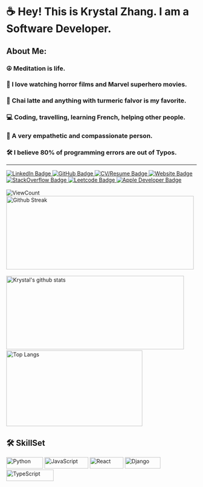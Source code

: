 # ☕ Hey! This is Krystal Zhang. I am a Software Developer. 
## About Me:
### ☮️ Meditation is life. 
### 🎥 I love watching horror films and Marvel superhero movies. 
### 🥤 Chai latte and anything with turmeric falvor is my favorite. 
### 💻 Coding, travelling, learning French, helping other people. 
### 💜 A very empathetic and compassionate person. 
### 🛠️ I believe 80% of programming errors are out of Typos. 
<hr> 
<div id="badges">
  <a href="https://www.linkedin.com/in/krystal-zhang-242882242/">
    <img src="https://img.shields.io/badge/LinkedIn-blue?style=for-the-badge&logo=linkedin&logoColor=white" alt="LinkedIn Badge"/>
  </a>
  <a href="https://github.com/KrystalZhang612">
    <img src="https://img.shields.io/badge/GitHub-black?style=for-the-badge&logo=github&logoColor=white" alt="GitHub Badge"/>
  </a>
  <a href="">
    <img src="https://img.shields.io/badge/CV/Resume-darkgreen?style=for-the-badge&logo=cv/resume&logoColor=white" alt="CV/Resume Badge"/>
  </a>
  <a href="">
    <img src="https://img.shields.io/badge/Website-deeppink?style=for-the-badge&logo=website&logoColor=white" alt="Website Badge"/>
  </a>
  <a href="">
    <img src="https://img.shields.io/badge/StackOverflow-yellow?style=for-the-badge&logo=stackoverflow&logoColor=white" alt="StackOverflow Badge"/>
  </a>
  <a href="">
    <img src="https://img.shields.io/badge/Leetcode-red?style=for-the-badge&logo=leetcode&logoColor=white" alt="Leetcode Badge"/>
  </a>
  <a href="">
    <img src="https://img.shields.io/badge/AppleDeveloper-grey?style=for-the-badge&logo=apple&logoColor=white" alt="Apple Developer Badge"/>
  </a>
</div>
<br/>
<div id = "badges">
  <a>
    <img src="https://komarev.com/ghpvc/?username=KrystalZahng612&style=flat-square&color=blue" alt="ViewCount"/>
  </a>
</div>


<div>
  <img src = "http://github-readme-streak-stats.herokuapp.com?user=KrystalZhang612&theme=vision-friendly-dark&background=000000)](https://git.io/streak-stats" title ="Github Streak" alt = "Github Streak" width = "496" height="194"/>
</div> 
<br/>
<div>
  <img src ="https://github-readme-stats.vercel.app/api?username=KrystalZhang612&theme=vision-friendly-dark&background=000000)](https://github.com/KrystalZhang612" title = "Krystal's github stats" alt ="Krystal's github stats" width = "470" height="194"/>&nbsp; 
  <img src ="https://github-readme-stats.vercel.app/api/top-langs/?username=KrystalZhang612&layout=compact&theme=vision-friendly-dark&background=000000)](https://github.com/KrystalZhang612" title ="Top Langs" alt ="Top Langs" width = "360" height="200"/> 
</div>


## 🛠️ SkillSet
<div>
  <img src = "https://camo.githubusercontent.com/04305678953741d5643015d7a404433eb42170001b02bbe9ff701477ec52afb5/68747470733a2f2f696d672e736869656c64732e696f2f62616467652f2d507974686f6e2d3030303f266c6f676f3d507974686f6e" title = "Python" alt ="Python" width = "97" height ="30"/> 
  <img src = "https://camo.githubusercontent.com/e05eaf8bb60da08c9b55036474c4e1f86a4c9ce6e3360d43cc97335309dba6b0/68747470733a2f2f696d672e736869656c64732e696f2f62616467652f2d4a6176615363726970742d3030303f266c6f676f3d4a617661536372697074" title = "JavaScript" alt = "JavaScript" width = "116" height ="30"/>
  <img src ="https://camo.githubusercontent.com/6424c761a99e4d5a5dba0f726fd292a299dc8e695868dce735863ddd6ec753f3/68747470733a2f2f696d672e736869656c64732e696f2f62616467652f2d52656163742d3030303f266c6f676f3d5265616374" title = "React" alt = "React" width = "89" height ="30"/>
  <img src ="https://camo.githubusercontent.com/9b9d1d1eef799186c22da2670367dc1b084688c96648aefb35318c67dda4ca20/68747470733a2f2f696d672e736869656c64732e696f2f62616467652f2d446a616e676f2d3030303f266c6f676f3d446a616e676f" title = "Django" alt = "Django" width = "94" height ="30"/>
  <img src = "https://camo.githubusercontent.com/0e2611d64293f3676d77ce51169403831b38612be97ade095abebd1350c1b12a/68747470733a2f2f696d672e736869656c64732e696f2f62616467652f2d547970655363726970742d3030303f266c6f676f3d54797065536372697074" title= "TypeScript" alt = "TypeScript" width = "125" height = "30"/> 
  
  
</div>


